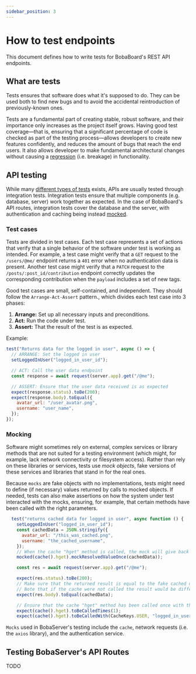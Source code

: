 ```yaml
---
sidebar_position: 3
---
```


# How to test endpoints

This document defines how to write tests for BobaBoard's REST API endpoints.

## What are tests

Tests ensures that software does what it's supposed to do. They can be used both to find new bugs and to avoid the accidental reintroduction of previously-known ones.

Tests are a fundamental part of creating stable, robust software, and their importance only increases as the project itself grows. Having good test coverage—that is, ensuring that a significant percentage of code is checked as part of the testing process—allows developers to create new features confidently, and reduces the amount of bugs that reach the end users. It also allows developer to make fundamental architectural changes without causing a [regression](https://en.wikipedia.org/wiki/Software_regression) (i.e. breakage) in functionality.

## API testing

While many [different types of tests](https://educative.io/blog/software-testing-types-101#functional-methods) exists, APIs are usually tested through integration tests. Integration tests ensure that multiple components (e.g. database, server) work together as expected. In the case of BobaBoard's API routes, integration tests cover the database and the server, with authentication and caching being instead [mocked](#mocking).

### Test cases

Tests are divided in test cases. Each test case represents a set of actions that verify that a single behavior of the software under test is working as intended. For example, a test case might verify that a `GET` request to the `/users/@me/` endpoint returns a `401` error when no authentication data is present. Another test case might verify that a `PATCH` request to the `/posts/:post_id/contribution` endpoint correctly updates the corresponding contribution when the `payload` includes a set of new tags.

Good test cases are small, self-contained, and independent. They should follow the `Arrange-Act-Assert` pattern., which divides each test case into 3 phases:

1. **Arrange:** Set up all necessary inputs and preconditions.
2. **Act:** Run the code under test.
3. **Assert:** That the result of the test is as expected.

Example:

```javascript
test("Returns data for the logged in user", async () => {
  // ARRANGE: Set the logged in user
  setLoggedInUser("logged_in_user_id");

  // ACT: Call the user data endpoint
  const response = await request(server.app).get("/@me");

  // ASSERT: Ensure that the user data received is as expected
  expect(response.status).toBe(200);
  expect(response.body).toEqual({
    avatar_url: "/user_avatar.png",
    username: "user_name",
  });
});
```

### Mocking

Software might sometimes rely on external, complex services or library methods that are not suited for a testing environment (which might, for example, lack network connectivity or filesystem access). Rather than rely on these libraries or services, tests use _mock objects_, fake versions of these services and libraries that stand in for the real ones.

Because `mocks` are fake objects with no implementations, tests might need to define (if necessary) values returned by calls to mocked objects. If needed, tests can also make assertions on how the system under test interacted with the mocks, ensuring, for example, that certain methods have been called with the right parameters.

```javascript
  test("returns cached data for logged in user", async function () {
    setLoggedInUser("logged_in_user_id");
    const cachedData = JSON.stringify({
      avatar_url: "/this_was_cached.png",
      username: "the_cached_username",
    });
    // When the cache "hget" method is called, the mock will give back the fake cached data
    mocked(cache().hget).mockResolvedValueOnce(cachedData));

    const res = await request(server.app).get("/@me");

    expect(res.status).toBe(200);
    // Make sure that the returned result is equal to the fake cached data.
    // Note that if the cache were not called the result would be different
    expect(res.body).toEqual(cachedData);

    // Ensure that the cache "hget" method has been called once with the right parameters
    expect(cache().hget).toBeCalledTimes(1);
    expect(cache().hget).toBeCalledWith(CacheKeys.USER, "logged_in_user_id");
```

`Mocks` used in BobaServer's testing include the `cache`, network requests (i.e. the `axios` library), and the authentication service.

## Testing BobaServer's API Routes

TODO

<!--
https://www.npmjs.com/package/jest-extended

### Start a new server for the route you're testing

Call `startTestServer(router)`.

:::GOTCHA
Follow this syntax exactly, and do **not** destructure the object returned by `startTestServer(router)`. If you do, `app` will be undefined within your tests, and you're going to have a bad time.
:::

For more information, you can read [Jest's mocking guide](https://jestjs.io/docs/mock-functions)/


### How to add authentication

1. add `jest.mock("../../../handlers/auth");`
2. `setLoggedInUser`

### How to test cache -->
